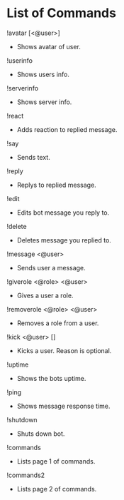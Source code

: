 # List of Commands


!avatar [<@user>]

- Shows avatar of user.

!userinfo

- Shows users info.

!serverinfo

- Shows server info.

!react <emoji>
  
- Adds reaction to replied message.

!say <some text>
  
- Sends text.

!reply <some text>
  
- Replys to replied message.

!edit <some text>
  
- Edits bot message you reply to.

!delete
  
- Deletes message you replied to.

!message <@user> <some text>
  
- Sends user a message.

!giverole <@role> <@user>
  
- Gives a user a role.

!removerole <@role> <@user>
  
- Removes a role from a user.

!kick <@user> [<reason>]
  
- Kicks a user. Reason is optional.

!uptime
  
- Shows the bots uptime.

!ping
  
- Shows message response time.

!shutdown
  
- Shuts down bot.

!commands
  
- Lists page 1 of commands.

!commands2
  
- Lists page 2 of commands.
